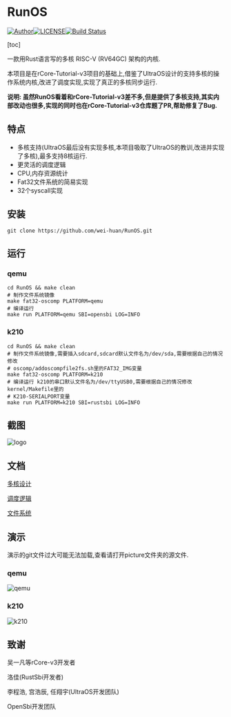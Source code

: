 # RunOS

[![Author](https://shields.io/badge/Author-wei_huan-red "Author")](https://github.com/wei-huan)[![LICENSE](https://img.shields.io/github/license/JoeyBling/hexo-theme-yilia-plus "LICENSE")](./LICENSE "LICENSE")[![Build Status](https://travis-ci.com/JoeyBling/yilia-plus-demo.svg?branch=master)](https://github.com/wei-huan/RunOS)

[toc]



一款用Rust语言写的多核 RISC-V (RV64GC) 架构的内核.



本项目是在rCore-Tutorial-v3项目的基础上,借鉴了UltraOS设计的支持多核的操作系统内核,改进了调度实现,实现了真正的多核同步运行.



**说明: 虽然RunOS看着和rCore-Tutorial-v3差不多,但是提供了多核支持,其实内部改动也很多,实现的同时也在rCore-Tutorial-v3仓库题了PR,帮助修复了Bug.**



## 特点

- 多核支持(UltraOS最后没有实现多核,本项目吸取了UltraOS的教训,改进并实现了多核),最多支持8核运行.
- 更灵活的调度逻辑
- CPU,内存资源统计
- Fat32文件系统的简易实现
- 32个syscall实现



## 安装

```shell
git clone https://github.com/wei-huan/RunOS.git
```



## 运行

### qemu

```shell
cd RunOS && make clean
# 制作文件系统镜像
make fat32-oscomp PLATFORM=qemu
# 编译运行
make run PLATFORM=qemu SBI=opensbi LOG=INFO
```



### k210

```shell
cd RunOS && make clean
# 制作文件系统镜像,需要插入sdcard,sdcard默认文件名为/dev/sda,需要根据自己的情况修改
# oscomp/addoscompfile2fs.sh里的FAT32_IMG变量
make fat32-oscomp PLATFORM=k210
# 编译运行 k210的串口默认文件名为/dev/ttyUSB0,需要根据自己的情况修改kernel/Makefile里的
# K210-SERIALPORT变量
make run PLATFORM=k210 SBI=rustsbi LOG=INFO
```



## 截图

![logo](https://s2.loli.net/2022/06/02/4Szm8yGPRBYQang.png)



## 文档

[多核设计](./docs/多核设计.md)

[调度逻辑](./docs/调度逻辑.md)

[文件系统](./docs/文件系统.md)



## 演示

演示的git文件过大可能无法加载,查看请打开picture文件夹的源文件.



### qemu

![qemu](/home/weihuan/WorkSpace/OS/MyOS/picture/qemu.gif)





### k210

![k210](/home/weihuan/WorkSpace/OS/MyOS/picture/k210.gif)





## 致谢

吴一凡等rCore-v3开发者

洛佳(RustSbi开发者)

李程浩, 宫浩辰, 任翔宇(UltraOS开发团队)

OpenSbi开发团队
